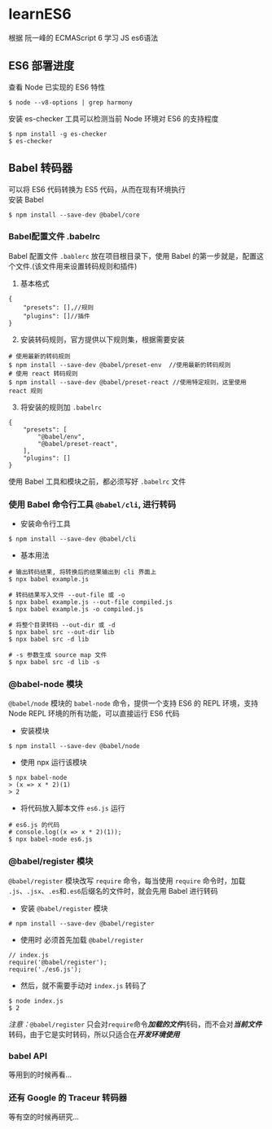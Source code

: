 # learnES6
根据 阮一峰的 ECMAScript 6 学习 JS es6语法
## ES6 部署进度
查看 Node 已实现的 ES6 特性	
```
$ node --v8-options | grep harmony
```
安装 es-checker 工具可以检测当前 Node 环境对 ES6 的支持程度
```
$ npm install -g es-checker
$ es-checker
```
## Babel 转码器
可以将 ES6 代码转换为 ES5 代码，从而在现有环境执行<br>
安装 Babel<br>
```
$ npm install --save-dev @babel/core
```
### Babel配置文件 .babelrc
Babel 配置文件 `.bablerc` 放在项目根目录下，使用 Babel 的第一步就是，配置这个文件.(该文件用来设置转码规则和插件)
1. 基本格式
```
{
	"presets": [],//规则
	"plugins": []//插件
}
```
2. 安装转码规则，官方提供以下规则集，根据需要安装
```
# 使用最新的转码规则
$ npm install --save-dev @babel/preset-env  //使用最新的转码规则
# 使用 react 转码规则
$ npm install --save-dev @babel/preset-react //使用特定规则，这里使用 react 规则
```
3. 将安装的规则加 `.babelrc`
```
{
	"presets": [
		"@babel/env",
		"@babel/preset-react",
	],
	"plugins": []
}
```
使用 Babel 工具和模块之前，都必须写好 `.babelrc` 文件

### 使用 Babel 命令行工具 `@babel/cli`, 进行转码
* 安装命令行工具
```
$ npm install --save-dev @babel/cli
```
* 基本用法
```
# 输出转码结果, 将转换后的结果输出到 cli 界面上
$ npx babel example.js 

# 转码结果写入文件 --out-file 或 -o
$ npx babel example.js --out-file compiled.js
$ npx babel example.js -o compiled.js

# 将整个目录转码 --out-dir 或 -d
$ npx babel src --out-dir lib
$ npx babel src -d lib

# -s 参数生成 source map 文件
$ npx babel src -d lib -s
```

### @babel-node 模块
`@babel/node` 模块的 `babel-node` 命令，提供一个支持 ES6 的 REPL 环境，支持 Node REPL 环境的所有功能，可以直接运行 ES6 代码
* 安装模块
```
$ npm install --save-dev @babel/node
```
* 使用 npx 运行该模块
```
$ npx babel-node
> (x => x * 2)(1)
> 2
```
* 将代码放入脚本文件 `es6.js` 运行
```
# es6.js 的代码
# console.log((x => x * 2)(1));
$ npx babel-node es6.js
```

### @babel/register 模块
`@babel/register` 模块改写 `require` 命令，每当使用 `require` 命令时，加载 `.js`、`.jsx`、`.es`和`.es6`后缀名的文件时，就会先用 Babel 进行转码
* 安装 `@babel/register` 模块
```
# npm install --save-dev @babel/register
```
* 使用时 必须首先加载 `@babel/register`
```
// index.js
require('@babel/register');
require('./es6.js');
```
* 然后，就不需要手动对 `index.js` 转码了
```
$ node index.js
$ 2
```
*注意：*`@babel/register` 只会对`require`命令***加载的文件***转码，而不会对***当前文件***转码，由于它是实时转码，所以只适合在***开发环境使用***

### babel API
等用到的时候再看...
### 还有 Google 的 Traceur 转码器
等有空的时候再研究...















